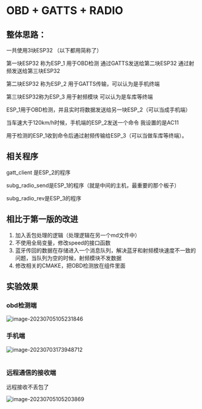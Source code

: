 # OBD + GATTS + RADIO





## 整体思路：

一共使用3块ESP32 （以下都用简称了）

第一块ESP32 称为ESP_1  用于OBD检测 通过GATTS发送给第二块ESP32 通过射频发送给第三块ESP32

第二块ESP32 称为ESP_2  用于GATTS传输，可以认为是手机终端

第三块ESP32称为ESP_3 用于射频模块  可以认为是车库等终端



ESP_1用于OBD检测，并且实时将数据发送给另一块ESP_2（可以当成手机端）

当车速大于120km/h时候，手机端的ESP_2发送一个命令 我设置的是AC11

用于检测的ESP_1收到命令后通过射频传输给ESP_3（可以当做车库等终端）。



## 相关程序

gatt_client 是ESP_2的程序

subg_radio_send是ESP_1的程序（就是中间的主机，最重要的那个板子）

subg_radio_rev是ESP_3的程序



## 相比于第一版的改进

1. 加入丢包处理的逻辑（处理逻辑在另一个md文件中）
2. 不使用全局变量，修改speed的接口函数
3. 蓝牙传回的数据在存储进入一个消息队列，解决蓝牙和射频模块速度不一致的问题，当队列为空的时候，射频模块不发数据
4. 修改相关的CMAKE，把OBD检测放在组件里面



## 实验效果



### obd检测端

![image-20230705105231846](https://image-1302263000.cos.ap-nanjing.myqcloud.com/img/image-20230705105231846.png)



### 手机端

![image-20230703173948712](https://image-1302263000.cos.ap-nanjing.myqcloud.com/img/image-20230703173948712.png)

# 



### 远程通信的接收端

远程接收不丢包了

![image-20230705105203869](https://image-1302263000.cos.ap-nanjing.myqcloud.com/img/image-20230705105203869.png)

